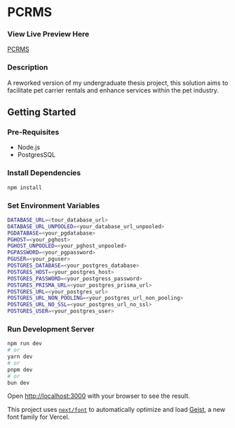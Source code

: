# PCRMS

### View Live Preview Here

[PCRMS](https://pcrms.vercel.app)

### Description

A reworked version of my undergraduate thesis project, this solution aims to facilitate pet carrier rentals and enhance services within the pet industry.

## Getting Started

### Pre-Requisites

- Node.js
- PostgresSQL

### Install Dependencies

```bash
npm install
```

### Set Environment Variables

```bash
DATABASE_URL=<tour_database_url>
DATABASE_URL_UNPOOLED=<your_database_url_unpooled>
PGDATABASE=<your_pgdatabase>
PGHOST=<your_pghost>
PGHOST_UNPOOLED=<your_pghost_unpooled>
PGPASSWORD=<your_pgpassword>
PGUSER=<your_pguser>
POSTGRES_DATABASE=<your_postgres_database>
POSTGRES_HOST=<your_postgres_host>
POSTGRES_PASSWORD=<your_postgress_password>
POSTGRES_PRISMA_URL=<your_postgres_prisma_url>
POSTGRES_URL=<your_postgres_url>
POSTGRES_URL_NON_POOLING=<your_postgres_url_non_pooling>
POSTGRES_URL_NO_SSL=<your_postgres_url_no_ssl>
POSTGRES_USER=<your_postgres_user>
```

### Run Development Server

```bash
npm run dev
# or
yarn dev
# or
pnpm dev
# or
bun dev
```

Open [http://localhost:3000](http://localhost:3000) with your browser to see the result.

This project uses [`next/font`](https://nextjs.org/docs/app/building-your-application/optimizing/fonts) to automatically optimize and load [Geist](https://vercel.com/font), a new font family for Vercel.
